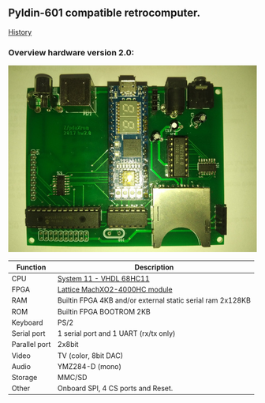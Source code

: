 ## Pyldin-601 compatible retrocomputer.

[History](docs/HISTORY.md)

### Overview hardware version 2.0:

![board version 2.0](docs/hw2.0.jpg)

 Function | Description 
----|----
CPU | [System 11 - VHDL 68HC11](http://members.optusnet.com.au/jekent/system11/)
FPGA| [Lattice MachXO2-4000HC module](http://www.stepfpga.com)
RAM | Builtin FPGA 4KB and/or external static serial ram 2x128KB
ROM | Builtin FPGA BOOTROM 2KB
Keyboard | PS/2
Serial port | 1 serial port and 1 UART (rx/tx only)
Parallel port | 2x8bit
Video | TV (color, 8bit DAC)
Audio | YMZ284-D (mono)
Storage | MMC/SD
Other | Onboard SPI, 4 CS ports and Reset.
